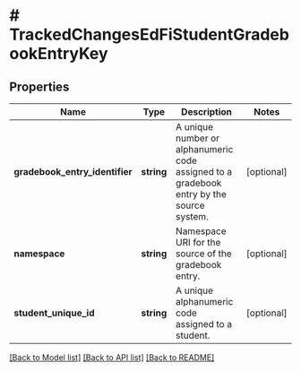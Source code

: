 # # TrackedChangesEdFiStudentGradebookEntryKey

## Properties

Name | Type | Description | Notes
------------ | ------------- | ------------- | -------------
**gradebook_entry_identifier** | **string** | A unique number or alphanumeric code assigned to a gradebook entry by the source system. | [optional]
**namespace** | **string** | Namespace URI for the source of the gradebook entry. | [optional]
**student_unique_id** | **string** | A unique alphanumeric code assigned to a student. | [optional]

[[Back to Model list]](../../README.md#models) [[Back to API list]](../../README.md#endpoints) [[Back to README]](../../README.md)
